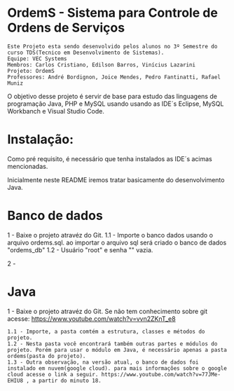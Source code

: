 # OrdemS - Sistema para Controle de Ordens de Serviços

	Este Projeto esta sendo desenvolvido pelos alunos no 3º Semestre do curso TDS(Tecnico em Desenvolvimento de Sistemas).
	Equipe: VEC Systems
	Membros: Carlos Cristiano, Edilson Barros, Vinícius Lazarini
	Projeto: OrdemS
	Professores: André Bordignon, Joice Mendes, Pedro Fantinatti, Rafael Muniz

O objetivo desse projeto é servir de base para estudo das linguagens de programação Java, PHP e MySQL usando usando as IDE´s Eclipse, MySQL Workbanch e Visual Studio Code.

 # Instalação:

Como pré requisito, é necessário que tenha instalados as IDE´s acimas mencionadas.

Inicialmente neste README iremos tratar basicamente do desenvolvimento Java.

# Banco de dados

1 - Baixe o projeto atravéz do Git.
	1.1 - Importe o banco dados usando o arquivo ordems.sql.
			ao importar o arquivo sql será criado o banco de dados "ordems_db"
	1.2 - Usuário "root" e senha "" vazia.
	
2 - 

# Java

1 - Baixe o projeto atravéz do Git.
	Se não tem conhecimento sobre git acesse: https://www.youtube.com/watch?v=vvn2ZKnT_e8
	
	1.1 - Importe, a pasta comtém a estrutura, classes e métodos do projeto.
	1.2 - Nesta pasta você encontrará também outras partes e módulos do projeto. Porém para usar o módulo em Java, é necessário apenas a pasta ordems(pasta do projeto).
	1.3 - Outra observação, na versão atual, o banco de dados foi instalado em nuvem(google cloud). para mais informações sobre o google cloud acesse o link a seguir. https://www.youtube.com/watch?v=77JMe-EHIU8 , a partir do minuto 18.
	

